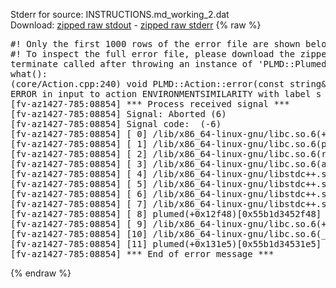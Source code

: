 Stderr for source:  INSTRUCTIONS.md_working_2.dat   
Download: [zipped raw stdout](INSTRUCTIONS.md_working_2.dat.plumed.stdout.txt.zip) - [zipped raw stderr](INSTRUCTIONS.md_working_2.dat.plumed.stderr.txt.zip) 
{% raw %}
<pre>
#! Only the first 1000 rows of the error file are shown below
#! To inspect the full error file, please download the zipped raw stderr file above
terminate called after throwing an instance of 'PLMD::Plumed::ExceptionError'
what():
(core/Action.cpp:240) void PLMD::Action::error(const string&) const
ERROR in input to action ENVIRONMENTSIMILARITY with label s : keyword SIGMA could not be read correctly
[fv-az1427-785:08854] *** Process received signal ***
[fv-az1427-785:08854] Signal: Aborted (6)
[fv-az1427-785:08854] Signal code:  (-6)
[fv-az1427-785:08854] [ 0] /lib/x86_64-linux-gnu/libc.so.6(+0x42520)[0x7ffba8242520]
[fv-az1427-785:08854] [ 1] /lib/x86_64-linux-gnu/libc.so.6(pthread_kill+0x12c)[0x7ffba82969fc]
[fv-az1427-785:08854] [ 2] /lib/x86_64-linux-gnu/libc.so.6(raise+0x16)[0x7ffba8242476]
[fv-az1427-785:08854] [ 3] /lib/x86_64-linux-gnu/libc.so.6(abort+0xd3)[0x7ffba82287f3]
[fv-az1427-785:08854] [ 4] /lib/x86_64-linux-gnu/libstdc++.so.6(+0xa2b9e)[0x7ffba86a2b9e]
[fv-az1427-785:08854] [ 5] /lib/x86_64-linux-gnu/libstdc++.so.6(+0xae20c)[0x7ffba86ae20c]
[fv-az1427-785:08854] [ 6] /lib/x86_64-linux-gnu/libstdc++.so.6(+0xae277)[0x7ffba86ae277]
[fv-az1427-785:08854] [ 7] /lib/x86_64-linux-gnu/libstdc++.so.6(__cxa_rethrow+0x4b)[0x7ffba86ae52b]
[fv-az1427-785:08854] [ 8] plumed(+0x12f48)[0x55b1d3452f48]
[fv-az1427-785:08854] [ 9] /lib/x86_64-linux-gnu/libc.so.6(+0x29d90)[0x7ffba8229d90]
[fv-az1427-785:08854] [10] /lib/x86_64-linux-gnu/libc.so.6(__libc_start_main+0x80)[0x7ffba8229e40]
[fv-az1427-785:08854] [11] plumed(+0x131e5)[0x55b1d34531e5]
[fv-az1427-785:08854] *** End of error message ***
</pre>
{% endraw %}

